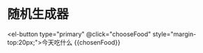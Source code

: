 # 随机生成器
<el-button type="primary" @click="chooseFood" style="margin-top:20px;">今天吃什么</el-button>
{{chosenFood}}
<script>
import { ref } from 'vue'

export default {
  setup() {
    const foods = ['酸辣土豆丝','西红柿炒蛋','辣椒炒肉','麻辣豆腐','香干肉丝','红烧鲫鱼','干煸四季豆','韭菜炒蛋','拍黄瓜','日本豆腐汤','豆米萝卜干','外婆菜','清炒藕片','辣子鸡丁','宫保鸡丁','红烧肉','火锅肉','冬瓜汤','小白菜炖豆腐','西兰花炒肉','豌豆炒肉','鸡蛋炒丝瓜','毛菜','酸菜炒肉','炒三鲜','辣子鸡丁','酱爆茄子','西蓝花','莴笋炒肉','白切鸡','糖醋排骨','芝麻汤圆','云吞面']
    const chosenFood = ref('')

    function chooseFood() {
      const randomIndex = Math.floor(Math.random() * foods.length)
      chosenFood.value = foods[randomIndex]
    }

    return {
      chosenFood,
      chooseFood
    }
  }
}
</script>